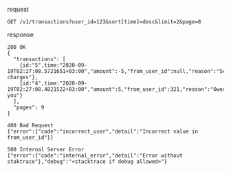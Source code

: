 request

    GET /v1/transactions?user_id=123&sort[time]=desc&limit=2&page=8

response

    200 OK
    {
      "transactions": [
        {id:"5",time:"2020-09-19T02:27:08.5721651+03:00","amount":-5,"from_user_id":null,"reason":"Service charges"},
        {id:"4",time:"2020-09-19T02:27:08.4821522+03:00","amount":5,"from_user_id":321,"reason":"Owed you"}
      ],
      "pages": 9
    }
    
    400 Bad Request
    {"error":{"code":"incorrect_user","detail":"Incorrect value in from_user_id"}}
    
    500 Internal Server Error
    {"error":{"code":"internal_error","detail":"Error without staktrace"},"debug":"<stacktrace if debug allowed>"}
